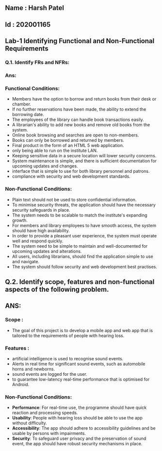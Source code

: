 ## Name : Harsh Patel
## Id : 202001165
## Lab-1 Identifying Functional and Non-Functional Requirements



### Q.1. Identify FRs and NFRs:
### Ans:

### **Functional Conditions:**
- Members have the option to borrow and return books from their desk or chamber.<br />
- If no further reservations have been made, the ability to extend the borrowing date.<br />
- The employees of the library can handle book transactions easily.<br />
- A librarian's ability to add new books and remove old books from the system.<br />
- Online book browsing and searches are open to non-members.<br />
- Books can only be borrowed and returned by members.<br />
- Final product in the form of an HTML 5 web application.<br />
- only being able to run on the institute LAN.<br />
- Keeping sensitive data in a secure location will lower security concerns.<br />
- System maintenance is simple, and there is sufficient documentation for upcoming updates and changes.<br />
- interface that is simple to use for both library personnel and patrons.<br />
- compliance with security and web development standards.<br />


### **Non-Functional Conditions:**

- Plain text should not be used to store confidential information.<br />
- To minimise security threats, the application should have the necessary security safeguards in place.<br />
- The system needs to be scalable to match the institute's expanding growth.<br />
- For members and library employees to have smooth access, the system should have high availability.<br />
- In order to provide a pleasant user experience, the system must operate well and respond quickly.<br />
- The system need to be simple to maintain and well-documented for upcoming updates and alterations.<br />
- All users, including librarians, should find the application simple to use and navigate.<br />
- The system should follow security and web development best practises.<br />


## Q.2. Identify scope, features and non-functional aspects of the following problem.
## ANS:

### **Scope :**
- The goal of this project is to develop a mobile app and web app that is tailored to the requirements of people with hearing loss.

### **Features :**
- artificial intelligence is used to recognise sound events.
- Alerts in real time for significant sound events, such as automobile horns and newborns.
- sound events are logged for the user.
- to guarantee low-latency real-time performance that is optimised for Android.

### **Non-Functional Conditions:**
- **Performance**: For real-time use, the programme should have quick reaction and processing speeds.
- **Usability**: People with hearing loss should be able to use the app without difficulty.
- **Accessibility**: The app should adhere to accessibility guidelines and be usable by persons with impairments.
- **Security**: To safeguard user privacy and the preservation of sound event, the app should have robust security mechanisms in place.
